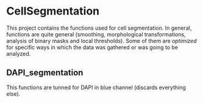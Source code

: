 # CellSegmentation

This project contains the functions used for cell segmentation. In general, functions are quite general (smoothing, morphological transformations, analysis of binary masks and local thresholds). Some of them are *optimized* for specific ways in which the data was gathered or was going to be analyzed. 

## DAPI_segmentation

This functions are tunned for DAPI in blue channel (discards everything else). 